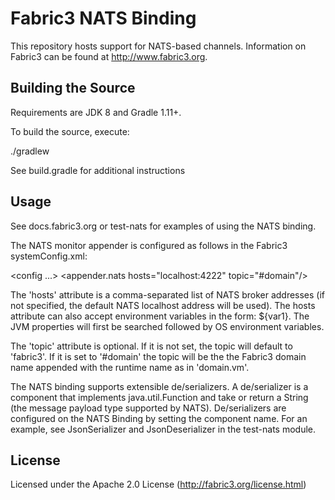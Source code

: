 Fabric3 NATS Binding
=====================

This repository hosts support for NATS-based channels. Information on Fabric3 can be found at http://www.fabric3.org.


Building the Source
------------------------

Requirements are JDK 8 and Gradle 1.11+.

To build the source, execute:

./gradlew

See build.gradle for additional instructions

Usage
-------------------------

See docs.fabric3.org or test-nats for examples of using the NATS binding.

The NATS monitor appender is configured as follows in the Fabric3 systemConfig.xml:

<config ...>
   <monitor>
      <appenders>
         <appender.nats hosts="localhost:4222" topic="#domain"/>
      </appenders>
   </monitor>
</config>

The 'hosts' attribute is a comma-separated list of NATS broker addresses (if not specified, the default NATS localhost address will be used). The hosts
attribute can also accept environment variables in the form: ${var1}. The JVM properties will first be searched followed by OS environment variables.

The 'topic' attribute is optional. If it is not set, the topic will default to 'fabric3'. If it is set to '#domain' the topic will be the the Fabric3 domain
name appended with the runtime name as in 'domain.vm'.


The NATS binding supports extensible de/serializers. A de/serializer is a component that implements java.util.Function and take or return a String (the message
payload type supported by NATS). De/serializers are configured on the NATS Binding by setting the component name. For an example, see JsonSerializer and
JsonDeserializer in the test-nats module.

License
-------------------------
Licensed under the Apache 2.0 License (http://fabric3.org/license.html)
